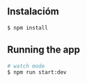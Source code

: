 
## Instalacióm 

```bash
$ npm install
```

## Running the app

```bash
# watch mode
$ npm run start:dev
```
